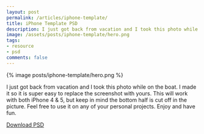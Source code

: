 ```yaml
---
layout: post
permalink: /articles/iphone-template/
title: iPhone Template PSD
description: I just got back from vacation and I took this photo while on the boat. I made it so it is supper easy to replace the screenshot with yours.
image: /assets/posts/iphone-template/hero.png
tags:
- resource
- psd
comments: false
---
```


<div class="hero">{% image posts/iphone-template/hero.png %}</div>

<p>I just got back from vacation and I took this photo while on the boat. I made it so it is super easy to replace the screenshot with yours. This will work with both iPhone 4 &amp; 5, but keep in mind the bottom half is cut off in the picture. Feel free to use it on any of your personal projects. Enjoy and have fun.</p>
<a href="/assets/posts/iphone-template/iphonetemplate.psd.zip" class="btn">Download PSD</a>
